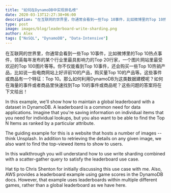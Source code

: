 ```yaml
---
title: "如何在DynamoDB中实现排名榜"
date: 2020-03-13T12:27:38+06:00
description: "在互联网的世界里，你通常会看到一些Top 10事件，比如微博里的Top 10热点事件，领英每年发布的某个行业里最具影响力的Top 20行家，一个图片网站里最受欢迎的Top 100图片等等。你不仅能看到Top 10事件，还会购买一些Top 10热销产品，比如说一些电商网站上好评前10的产品，购买量Top 10的产品等。这些事件或商品有一个特征：Top 10。那么如何利用DynamoDB为这类数据建模呢？如何在海量的事件或者商品里快速找到Top 10的事件或商品呢？这些问题的答案将在下文给出！"
type: post
image: images/blog/leaderboard-write-sharding.png
author: Alex
tags: ["NoSQL", "DynamoDB", "Data-Intensive"]
---
```


在互联网的世界里，你通常会看到一些Top 10事件，比如微博里的Top 10热点事件，领英每年发布的某个行业里最具影响力的Top 20行家，一个图片网站里最受欢迎的Top 100图片等等。你不仅能看到Top 10事件，还会购买一些Top 10热销产品，比如说一些电商网站上好评前10的产品，购买量Top 10的产品等。这些事件或商品有一个特征：Top 10。那么如何利用DynamoDB为这类数据建模呢？如何在海量的事件或者商品里快速找到Top 10的事件或商品呢？这些问题的答案将在下文给出！

In this example, we'll show how to maintain a global leaderboard with a dataset in DynamoDB. A leaderboard is a common need for data applications. Imagine that you're saving information on individual items that you need for individual lookups, but you also want to be able to find the Top N Items as ranked by a particular attribute.

The guiding example for this is a website that hosts a number of images -- think Unsplash. In addition to retrieving the details on any given image, we also want to find the top-viewed items to show to users.

In this walkthrough you will understand how to use write sharding combined with a scatter-gather query to satisfy the leaderboard use case.

Hat tip to Chris Shenton for initially discussing this use case with me. Also, AWS provides a leaderboard example using game scores in the DynamoDB docs. However, that example uses leaderboards within multiple different games, rather than a global leaderboard as we have here.